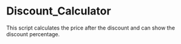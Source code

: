 # Discount_Calculator
This script calculates the price after the discount and can show the discount percentage.
